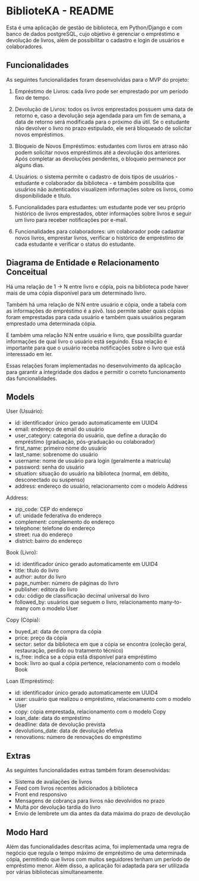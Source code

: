 # BiblioteKA - README

Esta é uma aplicação de gestão de biblioteca, em Python/Django e com banco de dados postgreSQL, cujo objetivo é gerenciar o empréstimo e devolução de livros, além de possibilitar o cadastro e login de usuários e colaboradores.

## Funcionalidades
As seguintes funcionalidades foram desenvolvidas para o MVP do projeto:

1. Empréstimo de Livros: cada livro pode ser emprestado por um período fixo de tempo.

2. Devolução de Livros: todos os livros emprestados possuem uma data de retorno e, caso a devolução seja agendada para um fim de semana, a data de retorno será modificada para o próximo dia útil. Se o estudante não devolver o livro no prazo estipulado, ele será bloqueado de solicitar novos empréstimos.

3. Bloqueio de Novos Empréstimos: estudantes com livros em atraso não podem solicitar novos empréstimos até a devolução dos anteriores. Após completar as devoluções pendentes, o bloqueio permanece por alguns dias.

4. Usuários: o sistema permite o cadastro de dois tipos de usuários - estudante e colaborador da biblioteca - e também possibilita que usuários não autenticados visualizem informações sobre os livros, como disponibilidade e título.

5. Funcionalidades para estudantes: um estudante pode ver seu próprio histórico de livros emprestados, obter informações sobre livros e seguir um livro para receber notificações por e-mail.

6. Funcionalidades para colaboradores: um colaborador pode cadastrar novos livros, emprestar livros, verificar o histórico de empréstimo de cada estudante e verificar o status do estudante.

## Diagrama de Entidade e Relacionamento Conceitual

Há uma relação de 1 → N entre livro e cópia, pois na biblioteca pode haver mais de uma cópia disponível para um determinado livro.

Também há uma relação de N:N entre usuário e cópia, onde a tabela com as informações do empréstimo é a pivô. Isso permite saber quais cópias foram emprestadas para cada usuário e também quais usuários pegaram emprestado uma determinada cópia.

E também uma relação N:N entre usuário e livro, que possibilita guardar informações de qual livro o usuário está seguindo. Essa relação é importante para que o usuário receba notificações sobre o livro que está interessado em ler.

Essas relações foram implementadas no desenvolvimento da aplicação para garantir a integridade dos dados e permitir o correto funcionamento das funcionalidades.

## Models

User (Usuário):

* id: identificador único gerado automaticamente em UUID4
* email: endereço de email do usuário
* user_category: categoria do usuário, que define a duração do empréstimo (graduação, pós-graduação ou colaborador)
* first_name: primeiro nome do usuário
* last_name: sobrenome do usuário
* username: nome de usuário para login (geralmente a matrícula)
* password: senha do usuário
* situation: situação do usuário na biblioteca (normal, em débito, desconectado ou suspenso)
* address: endereço do usuário, relacionamento com o modelo Address

Address:

* zip_code: CEP do endereço
* uf: unidade federativa do endereço
* complement: complemento do endereço
* telephone: telefone do endereço
* street: rua do endereço
* district: bairro do endereço

Book (Livro):

* id: identificador único gerado automaticamente em UUID4
* title: título do livro
* author: autor do livro
* page_number: número de páginas do livro
* publisher: editora do livro
* cdu: código de classificação decimal universal do livro
* followed_by: usuários que seguem o livro, relacionamento many-to-many com o modelo User

Copy (Cópia):

* buyed_at: data de compra da cópia
* price: preço da cópia
* sector: setor da biblioteca em que a cópia se encontra (coleção geral, restauração, perdido ou tratamento técnico)
* is_free: indica se a cópia está disponível para empréstimo
* book: livro ao qual a cópia pertence, relacionamento com o modelo Book

Loan (Empréstimo):

* id: identificador único gerado automaticamente em UUID4
* user: usuário que realizou o empréstimo, relacionamento com o modelo User
* copy: cópia emprestada, relacionamento com o modelo Copy
* loan_date: data do empréstimo
* deadline: data de devolução prevista
* devolutions_date: data de devolução efetiva
* renovations: número de renovações do empréstimo

## Extras
As seguintes funcionalidades extras também foram desenvolvidas:

* Sistema de avaliações de livros
* Feed com livros recentes adicionados à biblioteca
* Front end responsivo
* Mensagens de cobrança para livros não devolvidos no prazo
* Multa por devolução tardia do livro
* Envio de lembrete um dia antes da data máxima do prazo de devolução

## Modo Hard
Além das funcionalidades descritas acima, foi implementada uma regra de negócio que regula o tempo máximo de empréstimo de uma determinada cópia, permitindo que livros com muitos seguidores tenham um período de empréstimo menor. Além disso, a aplicação foi adaptada para ser utilizada por várias bibliotecas simultaneamente. 
